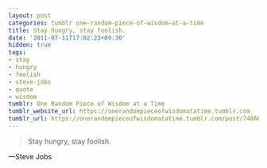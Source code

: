 ```yaml
---
layout: post
categories: tumblr one-random-piece-of-wisdom-at-a-time
title: Stay hungry, stay foolish.
date: '2011-07-11T17:02:23+09:30'
hidden: true
tags:
- stay
- hungry
- foolish
- steve-jobs
- quote
- wisdom
tumblr: One Random Piece of Wisdom at a Time
tumblr_website_url: https://onerandompieceofwisdomatatime.tumblr.com
tumblr_url: https://onerandompieceofwisdomatatime.tumblr.com/post/7486664252/stay-hungry-stay-foolish
---
```

> Stay hungry, stay foolish.

—Steve Jobs
